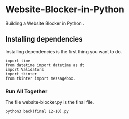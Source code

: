 
# Website-Blocker-in-Python
Building a Website Blocker in Python .

##  Installing dependencies

Installing dependencies is the first thing you want to do.

```
import time
from datetime import datetime as dt
import Validators
import tkinter 
from tkinter import messagebox.

```

### Run All Together
The file website-blocker.py is the final file.
```
python3 back(final 12-10).py
```

